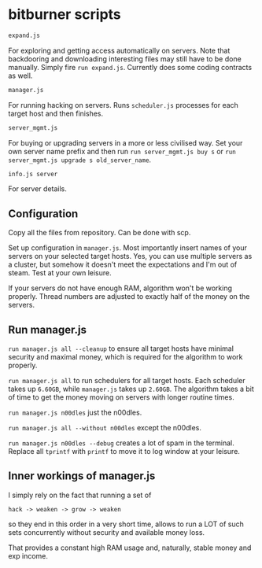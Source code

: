 # bitburner scripts

```sh
expand.js
```
For exploring and getting access automatically on servers. Note that backdooring and downloading interesting files may still have to be done manually. Simply fire `run expand.js`. Currently does some coding contracts as well.

```sh
manager.js
```
For running hacking on servers. Runs `scheduler.js` processes for each target host and then finishes.

```sh
server_mgmt.js
```
For buying or upgrading servers in a more or less civilised way. Set your own server name prefix and then run `run server_mgmt.js buy s` or `run server_mgmt.js upgrade s old_server_name`.

```sh
info.js server
```
For server details.


## Configuration

Copy all the files from repository. Can be done with scp.

Set up configuration in `manager.js`. Most importantly insert names of your servers on your selected target hosts. Yes, you can use multiple servers as a cluster, but somehow it doesn't meet the expectations and I'm out of steam. Test at your own leisure.

If your servers do not have enough RAM, algorithm won't be working properly. Thread numbers are adjusted to exactly half of the money on the servers.


## Run manager.js

`run manager.js all --cleanup`
to ensure all target hosts have minimal security and maximal money, which is required for the algorithm to work properly.

`run manager.js all`
to run schedulers for all target hosts. Each scheduler takes up `6.60GB`, while `manager.js` takes up `2.60GB`. The algorithm takes a bit of time to get the money moving on servers with longer routine times.

`run manager.js n00dles`
just the n00dles.

`run manager.js all --without n00dles`
except the n00dles.

`run manager.js n00dles --debug`
creates a lot of spam in the terminal. Replace all `tprintf` with `printf` to move it to log window at your leisure.


## Inner workings of manager.js

I simply rely on the fact that running a set of

`hack -> weaken -> grow -> weaken`

so they end in this order in a very short time, allows to run a LOT of such sets concurrently without security and available money loss.

That provides a constant high RAM usage and, naturally, stable money and exp income.
